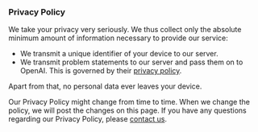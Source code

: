 ### Privacy Policy

We take your privacy very seriously. We thus collect only the absolute minimum amount of information necessary to provide our service:
* We transmit a unique identifier of your device to our server.
* We transmit problem statements to our server and pass them on to OpenAI. This is governed by their [privacy policy](https://openai.com/policies/privacy-policy).

Apart from that, no personal data ever leaves your device.

Our Privacy Policy might change from time to time. When we change the policy, we will post the changes on this page.
If you have any questions regarding our Privacy Policy, please [contact us](mailto:contact@konvstack.com).
